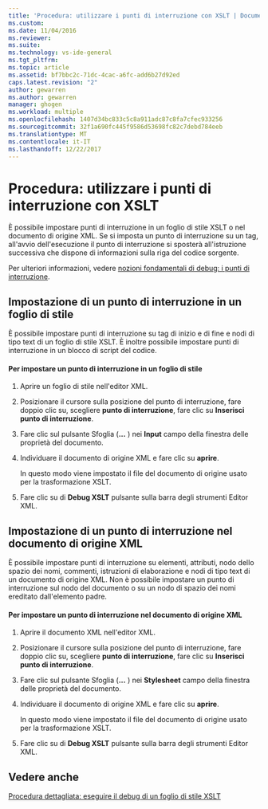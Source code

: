 ```yaml
---
title: 'Procedura: utilizzare i punti di interruzione con XSLT | Documenti Microsoft'
ms.custom: 
ms.date: 11/04/2016
ms.reviewer: 
ms.suite: 
ms.technology: vs-ide-general
ms.tgt_pltfrm: 
ms.topic: article
ms.assetid: bf7bbc2c-71dc-4cac-a6fc-add6b27d92ed
caps.latest.revision: "2"
author: gewarren
ms.author: gewarren
manager: ghogen
ms.workload: multiple
ms.openlocfilehash: 1407d34bc833c5c8a911adc87c8fa7cfec933256
ms.sourcegitcommit: 32f1a690fc445f9586d53698fc82c7debd784eeb
ms.translationtype: MT
ms.contentlocale: it-IT
ms.lasthandoff: 12/22/2017
---
```

# <a name="how-to-use-breakpoints-with-xslt"></a>Procedura: utilizzare i punti di interruzione con XSLT
È possibile impostare punti di interruzione in un foglio di stile XSLT o nel documento di origine XML. Se si imposta un punto di interruzione su un tag, all'avvio dell'esecuzione il punto di interruzione si sposterà all'istruzione successiva che dispone di informazioni sulla riga del codice sorgente.  
  
 Per ulteriori informazioni, vedere [nozioni fondamentali di debug: i punti di interruzione](http://msdn.microsoft.com/en-us/752a02c2-0ac7-4c8b-aa1b-4b2b3b21152e).  
  
## <a name="set-a-breakpoint-in-a-style-sheet"></a>Impostazione di un punto di interruzione in un foglio di stile  
 È possibile impostare punti di interruzione su tag di inizio e di fine e nodi di tipo text di un foglio di stile XSLT. È inoltre possibile impostare punti di interruzione in un blocco di script del codice.  
  
#### <a name="to-set-a-breakpoint-in-a-style-sheet"></a>Per impostare un punto di interruzione in un foglio di stile  
  
1.  Aprire un foglio di stile nell'editor XML.  
  
2.  Posizionare il cursore sulla posizione del punto di interruzione, fare doppio clic su, scegliere **punto di interruzione**, fare clic su **Inserisci punto di interruzione**.  
  
3.  Fare clic sul pulsante Sfoglia (**...** ) nei **Input** campo della finestra delle proprietà del documento.  
  
4.  Individuare il documento di origine XML e fare clic su **aprire**.  
  
     In questo modo viene impostato il file del documento di origine usato per la trasformazione XSLT.  
  
5.  Fare clic su di **Debug XSLT** pulsante sulla barra degli strumenti Editor XML.  
  
## <a name="set-a-breakpoint-in-an-xml-source-document"></a>Impostazione di un punto di interruzione nel documento di origine XML  
 È possibile impostare punti di interruzione su elementi, attributi, nodo dello spazio dei nomi, commenti, istruzioni di elaborazione e nodi di tipo text di un documento di origine XML. Non è possibile impostare un punto di interruzione sul nodo del documento o su un nodo di spazio dei nomi ereditato dall'elemento padre.  
  
#### <a name="to-set-a-breakpoint-in-an-xml-source-document"></a>Per impostare un punto di interruzione nel documento di origine XML  
  
1.  Aprire il documento XML nell'editor XML.  
  
2.  Posizionare il cursore sulla posizione del punto di interruzione, fare doppio clic su, scegliere **punto di interruzione**, fare clic su **Inserisci punto di interruzione**.  
  
3.  Fare clic sul pulsante Sfoglia (**...** ) nei **Stylesheet** campo della finestra delle proprietà del documento.  
  
4.  Individuare il documento di origine XML e fare clic su **aprire**.  
  
     In questo modo viene impostato il file del documento di origine usato per la trasformazione XSLT.  
  
5.  Fare clic su di **Debug XSLT** pulsante sulla barra degli strumenti Editor XML.  
  
## <a name="see-also"></a>Vedere anche  
 [Procedura dettagliata: eseguire il debug di un foglio di stile XSLT](../xml-tools/walkthrough-debug-an-xslt-style-sheet.md)